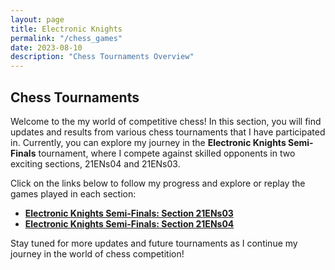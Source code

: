 ```yaml
---
layout: page
title: Electronic Knights
permalink: "/chess_games"
date: 2023-08-10
description: "Chess Tournaments Overview"
---
```


## Chess Tournaments

Welcome to the my world of competitive chess! In this section, you will find updates and results from various chess tournaments that I have participated in. Currently, you can explore my journey in the **Electronic Knights Semi-Finals** tournament, where I compete against skilled opponents in two exciting sections, 21ENs04 and 21ENs03.

Click on the links below to follow my progress and explore or replay the games played in each section:

- [**Electronic Knights Semi-Finals: Section 21ENs03**](_chess_tournaments/2023-08-06-game_21ENs03.md)
- [**Electronic Knights Semi-Finals: Section 21ENs04**](_chess_tournaments/2023-08-06-game_21ENs04.md)


Stay tuned for more updates and future tournaments as I continue my journey in the world of chess competition!
